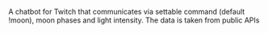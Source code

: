 A chatbot for Twitch that communicates via settable command (default !moon), moon phases and light intensity. The data is taken from public APIs
